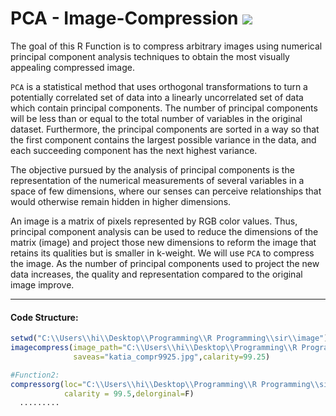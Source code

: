 # PCA - Image-Compression        ![](https://img.shields.io/badge/Haribaskar-Dhanabalan-brightgreen.svg?colorB=#ADFF2F)
The goal of this R Function is to compress arbitrary images using numerical principal component analysis techniques to obtain the most visually appealing compressed image. 

`PCA` is a statistical method that uses orthogonal transformations to turn a potentially correlated set of
data into a linearly uncorrelated set of data which contain principal components. The number of principal components will be less than or equal to the total number of variables in the original dataset. Furthermore, the principal components are sorted in a way so that the first component contains the largest
possible variance in the data, and each succeeding component has the next highest variance.

The objective pursued by the analysis of principal components is the representation of the numerical measurements of 
several variables in a space of few dimensions, where our senses can perceive relationships that would otherwise remain 
hidden in higher dimensions.

An image is a matrix of pixels represented by RGB color values. Thus, principal component analysis can be used to reduce the
dimensions of the matrix (image) and project those new dimensions to reform the image that retains its qualities but is 
smaller in k-weight. We will use `PCA` to compress the image. As the number of principal components used to 
project the new data increases, the quality and representation compared to the original image improve.

---
#### Code Structure:
```R
setwd("C:\\Users\\hi\\Desktop\\Programming\\R Programming\\sir\\image")
imagecompress(image_path="C:\\Users\\hi\\Desktop\\Programming\\R Programming\\sir\\image\\katia.jpg",
              saveas="katia_compr9925.jpg",calarity=99.25)

#Function2:
compressorg(loc="C:\\Users\\hi\\Desktop\\Programming\\R Programming\\sir\\image",
            calarity = 99.5,delorginal=F)
  .........
```
